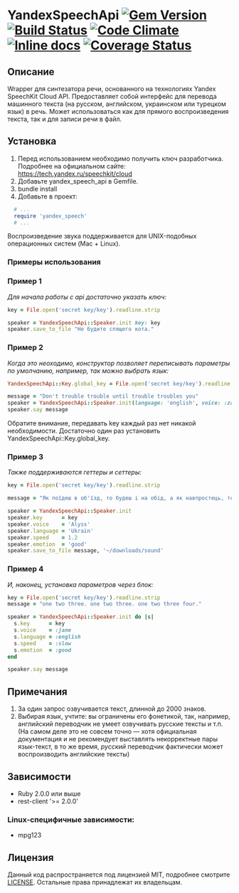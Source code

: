 # YandexSpeechApi [![Gem Version](https://badge.fury.io/rb/yandex_speech_api.svg)](https://badge.fury.io/rb/yandex_speech_api) [![Build Status](https://travis-ci.org/Medvedu/Yandex-Speech-API.svg?branch=master)](https://travis-ci.org/Medvedu/Yandex-Speech-API) [![Code Climate](https://codeclimate.com/github/Medvedu/Yandex-Speech-API/badges/gpa.svg)](https://codeclimate.com/github/Medvedu/Yandex-Speech-API) [![Inline docs](http://inch-ci.org/github/Medvedu/Yandex-Speech-API.svg?branch=master)](http://inch-ci.org/github/Medvedu/Yandex-Speech-API) [![Coverage Status](https://coveralls.io/repos/github/Medvedu/Yandex-Speech-API/badge.svg)](https://coveralls.io/github/Medvedu/Yandex-Speech-API)

## Описание

Wrapper для синтезатора речи, основанного на технологиях Yandex SpeechKit Cloud API.  Предоставляет собой интерфейс для перевода машинного текста (на русском,  английском, украинском или турецком язык) в речь. Может использоваться как для прямого  воспроизведения текста, так и для записи речи в файл.

## Установка

1. Перед использованием необходимо получить ключ разработчика. Подробнее на официальном сайте: https://tech.yandex.ru/speechkit/cloud
2. Добавьте yandex_speech_api в Gemfile.
3. bundle install 
4. Добавьте в проект:

```ruby
  # ...
  require 'yandex_speech'  
  # ... 
````

Воспроизведение звука поддерживается для UNIX-подобных операционных систем (Mac + Linux). 

### Примеры использования

### Пример 1

_Для начала работы с api достаточно указать ключ:_

```ruby
key = File.open('secret key/key').readline.strip

speaker = YandexSpeechApi::Speaker.init key: key
speaker.save_to_file "Не будите спящего кота."
```

### Пример 2

_Когда это неоходимо, конструктор позволяет переписывать параметры по умолчанию, например, так можно выбрать язык:_

```ruby
YandexSpeechApi::Key.global_key = File.open('secret key/key').readline.strip

message = "Don't trouble trouble until trouble troubles you"
speaker = YandexSpeechApi::Speaker.init(language: 'english', voice: :zahar, speed: 0.23)
speaker.say message
```

Обратите внимание, передавать key каждый раз нет никакой необходимости. Достаточно один раз установить YandexSpeechApi::Key.global_key.  

### Пример 3

_Также поддерживаются геттеры и сеттеры:_

```ruby
key = File.open('secret key/key').readline.strip

message = "Як поїдеш в об'їзд, то будеш і на обід, а як навпростець, то увечері."

speaker = YandexSpeechApi::Speaker.init
speaker.key      = key
speaker.voice    = 'Alyss'
speaker.language = 'Ukrain'
speaker.speed    = 1.2
speaker.emotion  = 'good'
speaker.save_to_file message, '~/downloads/sound'
```

### Пример 4

_И, наконец, установка параметров через блок:_

```ruby
key = File.open('secret key/key').readline.strip
message = "one two three. one two three. one two three four."

speaker = YandexSpeechApi::Speaker.init do |s|
  s.key      = key
  s.voice    = :jane
  s.language = :english
  s.speed    = :slow
  s.emotion  = :good
end

speaker.say message
```

## Примечания

1. За один запрос озвучивается текст, длинной до 2000 знаков.
2. Выбирая язык, учтите: вы ограничены его фонетикой, так, например, английский переводчик не умеет озвучивать русские тексты и т.п. (На самом деле это не совсем точно — хотя официальная документация и не рекомендует выставлять некорректные пары язык-текст, в то же время, _русский_ переводчик фактически может воспроизводить английские тексты)

## Зависимости

* Ruby 2.0.0 или выше
* rest-client   '>= 2.0.0'

### Linux-специфичные зависимости:

* mpg123

## Лицензия

Данный код распространяется под лицензией MIT, подробнее смотрите [LICENSE](./LICENSE). Остальные права принадлежат их владельцам.
